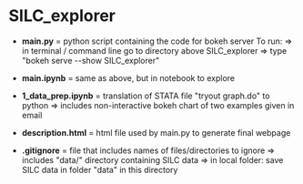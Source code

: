 # SILC_explorer

- **main.py** = python script containing the code for bokeh server
  To run:
  => in terminal / command line go to directory above SILC_explorer
  => type "bokeh serve --show SILC_explorer"
  
- **main.ipynb** = same as above, but in notebook to explore

- **1_data_prep.ipynb** = translation of STATA file "tryout graph.do" to python
  => includes non-interactive bokeh chart of two examples given in email
  
- **description.html** = html file used by main.py to generate final webpage

- **.gitignore** = file that includes names of files/directories to ignore
  => includes "data/" directory containing SILC data
  => in local folder: save SILC data in folder "data" in this directory
